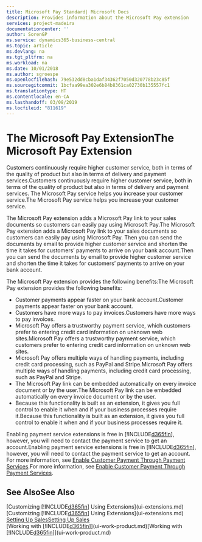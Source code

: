 ```yaml
---
title: Microsoft Pay Standard| Microsoft Docs
description: Provides information about the Microsoft Pay extension
services: project-madeira
documentationcenter: ''
author: SorenGP
ms.service: dynamics365-business-central
ms.topic: article
ms.devlang: na
ms.tgt_pltfrm: na
ms.workload: na
ms.date: 10/01/2018
ms.author: sgroespe
ms.openlocfilehash: 79e532dd8cba1daf34362f7050d320778b23c85f
ms.sourcegitcommit: 1bcfaa99ea302e6b84b8361ca02730b135557fc1
ms.translationtype: HT
ms.contentlocale: en-CA
ms.lasthandoff: 03/08/2019
ms.locfileid: "811619"
---
```

# <a name="the-microsoft-pay-extension"></a><span data-ttu-id="ec74c-103">The Microsoft Pay Extension</span><span class="sxs-lookup"><span data-stu-id="ec74c-103">The Microsoft Pay Extension</span></span>
<span data-ttu-id="ec74c-104">Customers continuously require higher customer service, both in terms of the quality of product but also in terms of delivery and payment services.</span><span class="sxs-lookup"><span data-stu-id="ec74c-104">Customers continuously require higher customer service, both in terms of the quality of product but also in terms of delivery and payment services.</span></span> <span data-ttu-id="ec74c-105">The Microsoft Pay service helps you increase your customer service.</span><span class="sxs-lookup"><span data-stu-id="ec74c-105">The Microsoft Pay service helps you increase your customer service.</span></span>

<span data-ttu-id="ec74c-106">The Microsoft Pay extension adds a Microsoft Pay link to your sales documents so customers can easily pay using Microsoft Pay.</span><span class="sxs-lookup"><span data-stu-id="ec74c-106">The Microsoft Pay extension adds a Microsoft Pay link to your sales documents so customers can easily pay using Microsoft Pay.</span></span> <span data-ttu-id="ec74c-107">Then you can send the documents by email to provide higher customer service and shorten the time it takes for customers’ payments to arrive on your bank account.</span><span class="sxs-lookup"><span data-stu-id="ec74c-107">Then you can send the documents by email to provide higher customer service and shorten the time it takes for customers’ payments to arrive on your bank account.</span></span>

<span data-ttu-id="ec74c-108">The Microsoft Pay extension provides the following benefits:</span><span class="sxs-lookup"><span data-stu-id="ec74c-108">The Microsoft Pay extension provides the following benefits:</span></span>
- <span data-ttu-id="ec74c-109">Customer payments appear faster on your bank account.</span><span class="sxs-lookup"><span data-stu-id="ec74c-109">Customer payments appear faster on your bank account.</span></span>
- <span data-ttu-id="ec74c-110">Customers have more ways to pay invoices.</span><span class="sxs-lookup"><span data-stu-id="ec74c-110">Customers have more ways to pay invoices.</span></span>
- <span data-ttu-id="ec74c-111">Microsoft Pay offers a trustworthy payment service, which customers prefer to entering credit card information on unknown web sites.</span><span class="sxs-lookup"><span data-stu-id="ec74c-111">Microsoft Pay offers a trustworthy payment service, which customers prefer to entering credit card information on unknown web sites.</span></span>
- <span data-ttu-id="ec74c-112">Microsoft Pay offers multiple ways of handling payments, including credit card processing, such as PayPal and Stripe.</span><span class="sxs-lookup"><span data-stu-id="ec74c-112">Microsoft Pay offers multiple ways of handling payments, including credit card processing, such as PayPal and Stripe.</span></span>
- <span data-ttu-id="ec74c-113">The Microsoft Pay link can be embedded automatically on every invoice document or by the user.</span><span class="sxs-lookup"><span data-stu-id="ec74c-113">The Microsoft Pay link can be embedded automatically on every invoice document or by the user.</span></span>
- <span data-ttu-id="ec74c-114">Because this functionality is built as an extension, it gives you full control to enable it when and if your business processes require it.</span><span class="sxs-lookup"><span data-stu-id="ec74c-114">Because this functionality is built as an extension, it gives you full control to enable it when and if your business processes require it.</span></span>

<span data-ttu-id="ec74c-115">Enabling payment service extensions is free in [!INCLUDE[d365fin](includes/d365fin_md.md)], however, you will need to contact the payment service to get an account.</span><span class="sxs-lookup"><span data-stu-id="ec74c-115">Enabling payment service extensions is free in [!INCLUDE[d365fin](includes/d365fin_md.md)], however, you will need to contact the payment service to get an account.</span></span> <span data-ttu-id="ec74c-116">For more information, see [Enable Customer Payment Through Payment Services](sales-how-enable-payment-service-extensions.md).</span><span class="sxs-lookup"><span data-stu-id="ec74c-116">For more information, see [Enable Customer Payment Through Payment Services](sales-how-enable-payment-service-extensions.md).</span></span>

## <a name="see-also"></a><span data-ttu-id="ec74c-117">See Also</span><span class="sxs-lookup"><span data-stu-id="ec74c-117">See Also</span></span>
<span data-ttu-id="ec74c-118">[Customizing [!INCLUDE[d365fin](includes/d365fin_md.md)] Using Extensions](ui-extensions.md)</span><span class="sxs-lookup"><span data-stu-id="ec74c-118">[Customizing [!INCLUDE[d365fin](includes/d365fin_md.md)] Using Extensions](ui-extensions.md)</span></span>  
[<span data-ttu-id="ec74c-119">Setting Up Sales</span><span class="sxs-lookup"><span data-stu-id="ec74c-119">Setting Up Sales</span></span>](sales-setup-sales.md)  
<span data-ttu-id="ec74c-120">[Working with [!INCLUDE[d365fin](includes/d365fin_md.md)]](ui-work-product.md)</span><span class="sxs-lookup"><span data-stu-id="ec74c-120">[Working with [!INCLUDE[d365fin](includes/d365fin_md.md)]](ui-work-product.md)</span></span>
